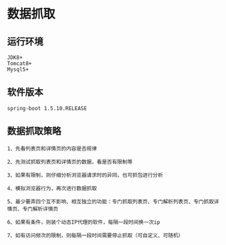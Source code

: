 # 数据抓取


## 运行环境
    JDK8+
    Tomcat8+
    Mysql5+
    
## 软件版本
    spring-boot 1.5.10.RELEASE


## 数据抓取策略

    1、先看列表页和详情页的内容是否规律

    2、先测试抓取列表页和详情页的数据，看是否有限制等

    3、如果有限制，则仔细分析浏览器请求时的异同，也可抓包进行分析

    4、模拟浏览器行为，再次进行数据抓取

    5、最少要弄四个互不影响、相互独立的功能：专门抓取列表页、专门解析列表页、专门抓取详情页、专门解析详情页

    6、如果有条件，则装个动态IP代理的软件，每隔一段时间换一次ip

    7、如有访问频次的限制，则每隔一段时间需要停止抓取（可自定义、可随机）


    